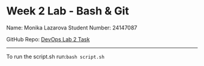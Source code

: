 # Week 2 Lab - Bash & Git

Name: Monika Lazarova
Student Number: 24147087

GitHub Repo: [DevOps Lab 2 Task](https://github.com/monikalazarova/devops-lab-2-task.git)

---
To run the script.sh run:`bash script.sh`